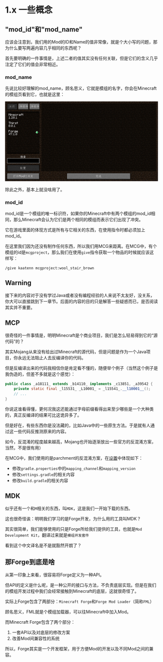 # 1.x 一些概念
## "mod_id"和"mod_name"
应该会注意到，我们用的Mod的ID和Name的值非常像，就是个大小写的问题，那为什么要写两遍内容几乎相同的东西呢？

首先要明确的一件事情是，上述二者的值其实没有任何关联，但是它们的含义几乎注定了它们的值会非常相近。

### mod_name
先说比较好理解的mod_name，顾名思义，它就是模组的名字，你会在Minecraft的模组页看到它，也就是这里：

![Mod页面](images/mod_page.png)

除此之外，基本上就没啥用了。

### mod_id
mod_id是一个模组的唯一标识符，如果你的Minecraft中有两个模组的mod_id相同，那么Minecraft会认为它们是两个相同的模组而表示它们出现了冲突。

它在游戏里面的体现方式是所有与它相关的东西，在使用指令时都必须加上mod_id。

在这里我们因为还没有制作任何东西，所以我们用MCG来距离。在MCG中，有个模组的id是`mcgproject`，那么我们在使用`give`指令获取一个物品的时候就应该这样写：

```
/give kaatenn mcgproject:wool_stair_brown
```
## Warning
接下来的内容对于没有学过Java或者没有编程经验的人来说不太友好，没关系，你大可以直接跳到下一章节。后面的内容的目的只是解答一些疑惑而已，是否阅读其实并不重要。
## MCP
很奇怪的一件事情是，明明Minecraft是个商业项目，我们是怎么轻易得到它的“源代码”的？

其实Mojang从来没有给出过Minecraft的源代码，但是问题是作为一个Java项目，你永远无法阻止人去反编译你的代码。

但是反编译出来的代码我相信你是肯定看不懂的，随便举个例子（当然这个例子是我伪造的，但差不多就是这个感觉）：

```java
public class _a18111_ extends _b14110_ implements _c13851, _a39542 {
    private static final _l15531_ _L10001_ = _l15541_.__l10001__();
    // ...
}
```
你说这谁看得懂，更何况我这还能通过字母前缀看得出来至少哪些是一个大种类的，真正反编译的结果可比这诡异多了。

但是好在，有些东西你是没法藏的，比如Java中的一些原生方法。于是就有人通过这一些代码反推测原来的内容。

如今，反混淆的程度越来越高，Mojang也开始逐渐放出一些官方的反混淆方案，当然，不是很有用）

在MCG中，我们使用的是parchment的反混淆方案，在[设置](settings.md)中体现如下：
- 修改`gradle.properties`中的`mapping_channel`和`mapping_version`
- 修改`settings.gradle`的相关内容
- 修改`build.gradle`的相关内容
## MDK
似乎还有一个和`M`相关的东西，叫`MDK`，这是我们一开始下载的东西。

这也很奇怪诶：明明我们学习的是Forge开发，为什么用的工具叫MDK？

其实很简单，我们能够使用的只是Forge所给我们提供的工具，也就是`Mod Development Kit`，翻译过来就是`模组开发套件`

看到这个中文译名是不是就豁然开朗了？
## 那Forge到底是啥
从第一印象上来看，很容易将Forge定义为一种API。

但API的定义是什么呢，是一种公开的接口与方法，不负责底层实现。但是在我们的模组开发过程中我们会经常接触到Minecraft的底层，这就很奇怪了。

实际上Forge包含了两部分：`Minecraft Forge`和`Forge Mod Loader`（简称`FML`）

顾名思义，FML就是个模组加载器，可以往Minecraft中加入Mod。

而Minecraft Forge包含了两个部分：
1. 一套API以及对底层的修改方案
2. 改善Mod间兼容性的系统

所以，Forge其实是一个开发框架，用于方便Mod的开发以及不同Mod之间的兼容。
